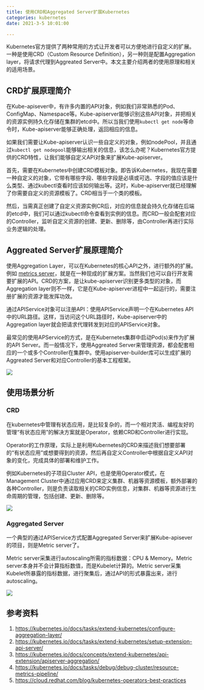 ```yaml
---
title: 使用CRD和Aggregated Server扩展Kubernetes
categories: kubernetes
date: 2021-3-5 10:01:00

---
```




Kubernetes官方提供了两种常用的方式让开发者可以方便地进行自定义的扩展。一种是使用CRD（Custom Resource Definition），另一种则是配置Aggregation layer，将请求代理到Aggreated Server中。本文主要介绍两者的使用原理和相关的适用场景。

<!--more-->

## CRD扩展原理简介

在Kube-apisever中，有许多内置的API对象，例如我们非常熟悉的Pod、ConfigMap、Namespace等。Kube-apiserver能够识别这些API对象，并把相关的资源实例持久化存储在集群的etcd中。所以当我们使用```kubectl get node```等命令时，Kube-apiserver能够正确处理，返回相应的信息。

如果我们需要让Kube-apiserver认识一些自定义的对象，例如nodePool，并且通过```kubectl get nodepool```能够输出相关的信息，该怎么办呢？Kubernetes官方提供的CRD特性，让我们能够自定义API对象来扩展Kube-apiserver。

首先，需要在Kubernetes中创建CRD模板对象。即告诉Kubernetes，我现在需要一种自定义的对象，它带有哪些字段、哪些字段是必填或可选、字段的值应该是什么类型、通过kubectl查看时应该如何输出等。这时，Kube-apiserver就已经理解了你需要自定义的资源模板了。CRD相当于一个类的模板。

然后，当需真正创建了自定义资源实例CR后，对应的信息就会持久化存储在后端的etcd中，我们可以通过kubectl命令查看到实例的信息。而CRD一般会配套对应的Controller，监听自定义资源的创建、更新、删除等，由Controller再进行实际业务逻辑的处理。



## Aggreated Server扩展原理简介

使用Aggregation Layer，可以在Kubernetes的核心API之外，进行额外的扩展。例如 [metrics server](https://github.com/kubernetes-sigs/metrics-server)，就是在一种现成的扩展方案。当然我们也可以自行开发需要扩展的API。CRD的方案，是让kube-apiserver识别更多类型的对象，而Aggregation layer则不一样，它是在Kube-apiserver进程中一起运行的，需要注册扩展的资源才能发挥功效。

通过APIService对象可以注册API：使用APIService声明一个在Kubernetes API中的URL路径。这样，当访问这个URL路径时，Kube-apiserver中的Aggregation layer就会把请求代理转发到对应的APIService对象。

最常见的使用APService的方式，是在Kubernetes集群中启动Pod(s)来作为扩展的API Server。而一般情况下，使用Aggreated  Server来管理资源，都会配套相应的一个或多个Controller在集群中。使用apiserver-builder库可以生成扩展的Aggreated Server和对应Controller的基本工程框架。

![](https://weiblog-1252613377.cos.ap-chengdu.myqcloud.com/03101324436.png)



## 使用场景分析

### CRD

在kubernetes中管理有状态应用，是比较复杂的，而一个相对灵活、编程友好的管理“有状态应用”的解决方案就是Operator，依赖CRD和Controller进行实现。

Operator的工作原理，实际上是利用Kubernetes的CRD来描述我们想要部署的“有状态应用”或想要得到的资源，然后再自定义Controller中根据自定义API对象的变化，完成具体的部署和维护工作。

例如Kubernetes的子项目Cluster API，也是使用Operator模式，在Management Cluster中通过应用CRD来定义集群、机器等资源模板，额外部署的各种Controller，则是负责读取相关的CRD实例信息，对集群、机器等资源进行生命周期的管理，包括创建、更新、删除等。

![](https://weiblog-1252613377.cos.ap-chengdu.myqcloud.com/03101325491.png)



### Aggregated Server

一个典型的通过APIService方式配置Aggregated Server来扩展Kube-apisever的项目，则是Metric server了。

Metric server采集进行autoscaling所需的指标数据：CPU & Memory。Metric server本身并不会计算指标数值，而是Kubelet计算的。Metric server采集Kubelet所暴露的指标数据，进行聚集后，通过API的形式暴露出来，进行autoscaling。

![](https://weiblog-1252613377.cos.ap-chengdu.myqcloud.com/03101327905.png)



## 参考资料

1. https://kubernetes.io/docs/tasks/extend-kubernetes/configure-aggregation-layer/
2. https://kubernetes.io/docs/tasks/extend-kubernetes/setup-extension-api-server/
3. https://kubernetes.io/docs/concepts/extend-kubernetes/api-extension/apiserver-aggregation/
4. https://kubernetes.io/docs/tasks/debug/debug-cluster/resource-metrics-pipeline/
5. https://cloud.redhat.com/blog/kubernetes-operators-best-practices